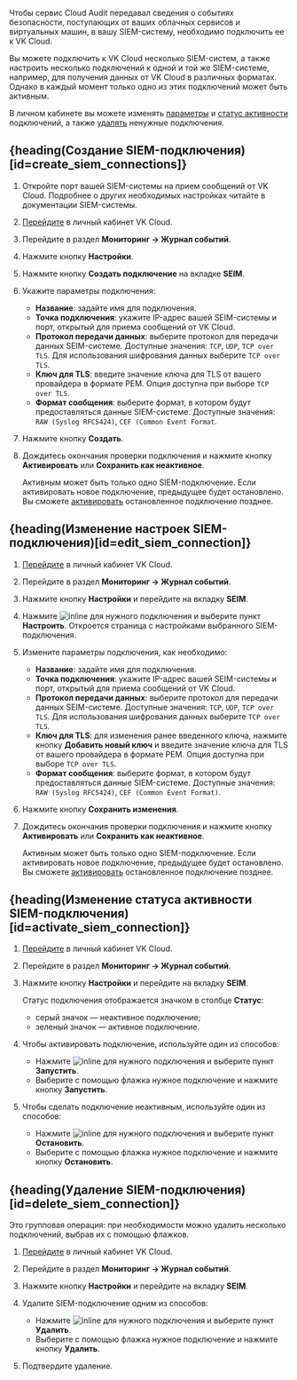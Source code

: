 Чтобы сервис Cloud Audit передавал сведения о событиях безопасности, поступающих от ваших облачных сервисов и виртуальных машин, в вашу SIEM-систему, необходимо подключить ее к VK Cloud.

Вы можете подключить к VK Cloud несколько SIEM-систем, а также настроить несколько подключений к одной и той же SIEM-системе, например, для получения данных от VK Cloud в различных форматах. Однако в каждый момент только одно из этих подключений может быть активным.

В личном кабинете вы можете изменять [параметры](#edit_siem_connection) и [статус активности](#activate_siem_connection) подключений, а также [удалять](#delete_siem_connection) ненужные подключения.

## {heading(Создание SIEM-подключения)[id=create_siem_connections]}

1. Откройте порт вашей SIEM-системы на прием сообщений от VK Cloud. Подробнее о других необходимых настройках читайте в документации SIEM-системы.
1. [Перейдите](https://msk.cloud.vk.com/app/) в личный кабинет VK Cloud.
1. Перейдите в раздел **Мониторинг → Журнал событий**.
1. Нажмите кнопку **Настройки**.
1. Нажмите кнопку **Создать подключение** на вкладке **SEIM**.
1. Укажите параметры подключения:

   - **Название**: задайте имя для подключения.
   - **Точка подключения**: укажите IP-адрес вашей SEIM-системы и порт, открытый для приема сообщений от VK Cloud.
   - **Протокол передачи данных**: выберите протокол для передачи данных SEIM-системе. Доступные значения: `TCP`, `UDP`, `TCP over TLS`. Для использования шифрования данных выберите `TCP over TLS`.
   - **Ключ для TLS**: введите значение ключа для TLS от вашего провайдера в формате PEM. Опция доступна при выборе `TCP over TLS`.
   - **Формат сообщения**: выберите формат, в котором будут предоставляться данные SIEM-системе. Доступные значения: `RAW (Syslog RFC5424)`, `CEF (Common Event Format`.

1. Нажмите кнопку **Создать**.
1. Дождитесь окончания проверки подключения и нажмите кнопку **Активировать** или **Сохранить как неактивное**.

   <info>

   Активным может быть только одно SIEM-подключение. Если активировать новое подключение, предыдущее будет остановлено. Вы сможете [активировать](#activate_siem_connection) остановленное подключение позднее.

   </info>

## {heading(Изменение настроек SIEM-подключения)[id=edit_siem_connection]}

1. [Перейдите](https://msk.cloud.vk.com/app/) в личный кабинет VK Cloud.
1. Перейдите в раздел **Мониторинг → Журнал событий**.
1. Нажмите кнопку **Настройки** и перейдите на вкладку **SEIM**.
1. Нажмите ![](/ru/assets/more-icon.svg "inline") для нужного подключения и выберите пункт **Настроить**.
    Откроется страница с настройками выбранного SIEM-подключения.
1. Измените параметры подключения, как необходимо:

   - **Название**: задайте имя для подключения.
   - **Точка подключения**: укажите IP-адрес вашей SEIM-системы и порт, открытый для приема сообщений от VK Cloud.
   - **Протокол передачи данных**: выберите протокол для передачи данных SEIM-системе. Доступные значения: `TCP`, `UDP`, `TCP over TLS`.
    Для использования шифрования данных выберите `TCP over TLS`.
   - **Ключ для TLS**: для изменения ранее введенного ключа, нажмите кнопку **Добавить новый ключ** и введите значение ключа для TLS от вашего провайдера в формате PEM. Опция доступна при выборе `TCP over TLS`.
   - **Формат сообщения**: выберите формат, в котором будут предоставляться данные SIEM-системе. Доступные значения: `RAW (Syslog RFC5424)`, `CEF (Common Event Format)`.

1. Нажмите кнопку **Сохранить изменения**.
1. Дождитесь окончания проверки подключения и нажмите кнопку **Активировать** или **Сохранить как неактивное**.

   <info>

   Активным может быть только одно SIEM-подключение. Если активировать новое подключение, предыдущее будет остановлено. Вы сможете [активировать](#activate_siem_connection) остановленное подключение позднее.

   </info>

## {heading(Изменение статуса активности SIEM-подключения)[id=activate_siem_connection]}

1. [Перейдите](https://msk.cloud.vk.com/app/) в личный кабинет VK Cloud.
1. Перейдите в раздел **Мониторинг → Журнал событий**.
1. Нажмите кнопку **Настройки** и перейдите на вкладку **SEIM**.

    Статус подключения отображается значком в столбце **Статус**:

    - серый значок — неактивное подключение;
    - зеленый значок — активное подключение.

1. Чтобы активировать подключение, используйте один из способов:

   - Нажмите ![](/ru/assets/more-icon.svg "inline") для нужного подключения и выберите пункт **Запустить**.
   - Выберите с помощью флажка нужное подключение и нажмите кнопку **Запустить**.

1. Чтобы сделать подключение неактивным, используйте один из способов:

   - Нажмите ![](/ru/assets/more-icon.svg "inline") для нужного подключения и выберите пункт **Остановить**.
   - Выберите с помощью флажка нужное подключение и нажмите кнопку **Остановить**.

## {heading(Удаление SIEM-подключения)[id=delete_siem_connection]}

Это групповая операция: при необходимости можно удалить несколько подключений, выбрав их с помощью флажков.

1. [Перейдите](https://msk.cloud.vk.com/app/) в личный кабинет VK Cloud.
1. Перейдите в раздел **Мониторинг → Журнал событий**.
1. Нажмите кнопку **Настройки** и перейдите на вкладку **SEIM**.
1. Удалите SIEM-подключение одним из способов:

   - Нажмите ![](/ru/assets/more-icon.svg "inline") для нужного подключения и выберите пункт **Удалить**.
   - Выберите с помощью флажка нужное подключение и нажмите кнопку **Удалить**.

1. Подтвердите удаление.
